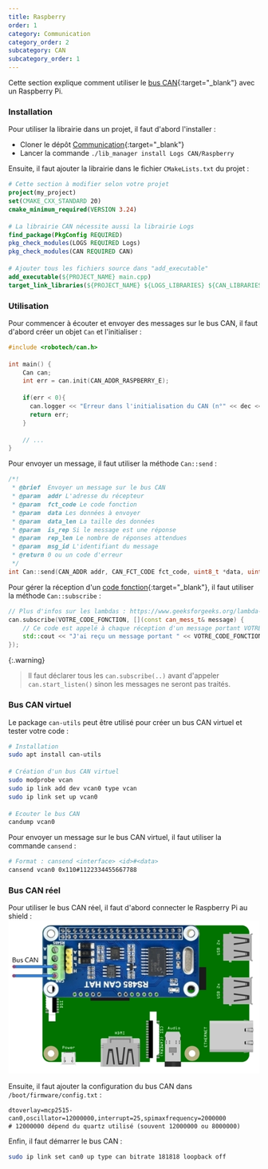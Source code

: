 ```yaml
---
title: Raspberry
order: 1
category: Communication
category_order: 2
subcategory: CAN
subcategory_order: 1
---
```


Cette section explique comment utiliser le [bus CAN](/communication/CAN/principe){:target="_blank"} avec un Raspberry Pi.

### Installation

Pour utiliser la librairie dans un projet, il faut d'abord l'installer :
- Cloner le dépôt [Communication](https://github.com/RobotechNancy/Communication){:target="_blank"}
- Lancer la commande `./lib_manager install Logs CAN/Raspberry`

Ensuite, il faut ajouter la librairie dans le fichier `CMakeLists.txt` du projet :
```cmake
# Cette section à modifier selon votre projet
project(my_project)
set(CMAKE_CXX_STANDARD 20)
cmake_minimum_required(VERSION 3.24)

# La librairie CAN nécessite aussi la librairie Logs
find_package(PkgConfig REQUIRED)
pkg_check_modules(LOGS REQUIRED Logs)
pkg_check_modules(CAN REQUIRED CAN)

# Ajouter tous les fichiers source dans "add_executable"
add_executable(${PROJECT_NAME} main.cpp)
target_link_libraries(${PROJECT_NAME} ${LOGS_LIBRARIES} ${CAN_LIBRARIES})
```

### Utilisation

Pour commencer à écouter et envoyer des messages sur le bus CAN, il faut d'abord créer un objet `Can` et l'initialiser :
```cpp
#include <robotech/can.h>

int main() {
    Can can;
    int err = can.init(CAN_ADDR_RASPBERRY_E);
    
    if(err < 0){
      can.logger << "Erreur dans l'initialisation du CAN (n°" << dec << err << ")" << mendl;
      return err;
    }

    // ...
}
```

Pour envoyer un message, il faut utiliser la méthode `Can::send` :
```cpp
/*!
 * @brief  Envoyer un message sur le bus CAN
 * @param  addr L'adresse du récepteur
 * @param  fct_code Le code fonction
 * @param  data Les données à envoyer
 * @param  data_len La taille des données
 * @param  is_rep Si le message est une réponse
 * @param  rep_len Le nombre de réponses attendues
 * @param  msg_id L'identifiant du message
 * @return 0 ou un code d'erreur
 */
int Can::send(CAN_ADDR addr, CAN_FCT_CODE fct_code, uint8_t *data, uint8_t data_len, bool is_rep, uint8_t rep_len, uint8_t msg_id)
```

Pour gérer la réception d'un [code fonction](https://github.com/RobotechNancy/Communication/blob/master/CAN/Raspberry/include/can_vars.h#L72){:target="_blank"}, il faut utiliser la méthode `Can::subscribe` :
```cpp
// Plus d'infos sur les lambdas : https://www.geeksforgeeks.org/lambda-expression-in-c/
can.subscribe(VOTRE_CODE_FONCTION, [](const can_mess_t& message) {
    // Ce code est appelé à chaque réception d'un message portant VOTRE_CODE_FONCTION
    std::cout << "J'ai reçu un message portant " << VOTRE_CODE_FONCTION << std::endl;
});
```

{:.warning}
> Il faut déclarer tous les `can.subscribe(..)` avant d'appeler `can.start_listen()` sinon les messages ne seront pas traités.

### Bus CAN virtuel

Le package `can-utils` peut être utilisé pour créer un bus CAN virtuel et tester votre code :
```bash
# Installation
sudo apt install can-utils

# Création d'un bus CAN virtuel
sudo modprobe vcan
sudo ip link add dev vcan0 type vcan
sudo ip link set up vcan0

# Ecouter le bus CAN
candump vcan0
```

Pour envoyer un message sur le bus CAN virtuel, il faut utiliser la commande `cansend` :
```bash
# Format : cansend <interface> <id>#<data>
cansend vcan0 0x110#1122334455667788
```

### Bus CAN réel

Pour utiliser le bus CAN réel, il faut d'abord connecter le Raspberry Pi au shield :
![Circuit](/images/diagrams/CAN%20Raspberry.webp)

Ensuite, il faut ajouter la configuration du bus CAN dans `/boot/firmware/config.txt` :
```
dtoverlay=mcp2515-can0,oscillator=12000000,interrupt=25,spimaxfrequency=2000000
# 12000000 dépend du quartz utilisé (souvent 12000000 ou 8000000)
```

Enfin, il faut démarrer le bus CAN :
```bash
sudo ip link set can0 up type can bitrate 181818 loopback off
```
